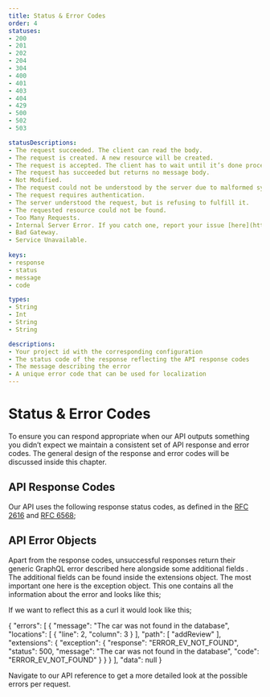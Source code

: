 ```yaml
---
title: Status & Error Codes
order: 4
statuses:
- 200
- 201
- 202
- 204
- 304
- 400
- 401
- 403
- 404
- 429
- 500
- 502
- 503

statusDescriptions:
- The request succeeded. The client can read the body.
- The request is created. A new resource will be created.
- The request is accepted. The client has to wait until it’s done processing.
- The request has succeeded but returns no message body.
- Not Modified.
- The request could not be understood by the server due to malformed syntax.
- The request requires authentication.
- The server understood the request, but is refusing to fulfill it.
- The requested resource could not be found.
- Too Many Requests.
- Internal Server Error. If you catch one, report your issue [here](https://google.com).
- Bad Gateway.
- Service Unavailable.
  
keys:
- response
- status
- message
- code

types:
- String
- Int
- String
- String

descriptions:
- Your project id with the corresponding configuration
- The status code of the response reflecting the API response codes
- The message describing the error
- A unique error code that can be used for localization
---
```


# Status & Error Codes

To ensure you can respond appropriate when our API outputs something you didn’t expect we maintain a consistent set of API response and error codes. The general design of the response and error codes will be discussed inside this chapter.

<c-image alt="Authorization image" src="status-and-error-codes.png"></c-image>

## API Response Codes

Our API uses the following response status codes, as defined in the [RFC 2616](https://www.ietf.org/rfc/rfc2616.txt) and [RFC 6568](https://www.ietf.org/rfc/rfc6585.txt);

<status-table :statuses="statuses" :descriptions="statusDescriptions"></status-table>

## API Error Objects

Apart from the response codes, unsuccessful responses return their generic GraphQL error described here alongside some additional fields . The additional fields can be found inside the  extensions object. The most important one here is the  exception  object. This one contains all the information about the error and looks like this;

<property-table :keys="keys" :types="types" :descriptions="descriptions"></property-table>

If we want to reflect this as a curl it would look like this;

<code-block prefix="Error" title="Error objects">
{
  "errors": [
    {
      "message": "The car was not found in the database",
      "locations": [
        {
          "line": 2,
          "column": 3
        }
      ],
      "path": [
        "addReview"
      ],
      "extensions": {
        "exception": {
          "response": "ERROR_EV_NOT_FOUND",
          "status": 500,
          "message": "The car was not found in the database",
          "code": "ERROR_EV_NOT_FOUND"
        }
      }
    }
  ],
  "data": null
}
</code-block>

Navigate to our API reference to get a more detailed look at the possible errors per request.
